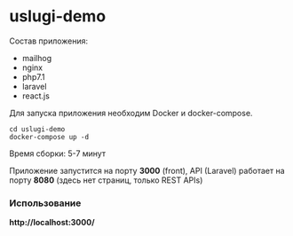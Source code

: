 # uslugi-demo

Состав приложения:
  - mailhog
  - nginx
  - php7.1
  - laravel
  - react.js

Для запуска приложения необходим Docker и docker-compose.

```
cd uslugi-demo
docker-compose up -d
```

Время сборки: 5-7 минут

Приложение запустится на порту **3000** (front),
API (Laravel) работает на порту **8080** (здесь нет страниц, только REST APIs)

### Использование

**http://localhost:3000/**
